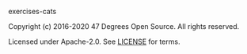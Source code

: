 [comment]: <> (Don't edit this file!)
[comment]: <> (It is automatically updated after every release of https://github.com/47degrees/.github)
[comment]: <> (If you want to suggest a change, please open a PR or issue in that repository)

exercises-cats

Copyright (c) 2016-2020 47 Degrees Open Source. All rights reserved.

Licensed under Apache-2.0. See [LICENSE](LICENSE.md) for terms.